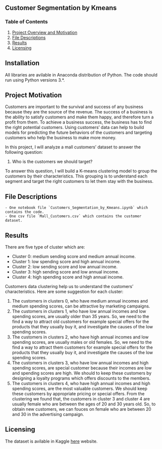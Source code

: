 ## Customer Segmentation by Kmeans

### Table of Contents

1. [Project Overview and Motivation](#motivation)
2. [File Descriptions](#files)
3. [Results](#results)
4. [Licensing](#licensing)

## Installation <a name="installation"></a>
All libraries are avilable in Anaconda distribution of Python.  The code should run using Python versions 3.*.

## Project Motivation<a name="motivation"></a>
Customers are important to the survival and success of any business because they are the source of the revenue. The success of a business is the ability to satisfy customers and make them happy, and therefore turn a profit from them. To achieve a business success, the business has to find the right potential customers. 
Using customers’ data can help to build models for predicting the future behaviors of the customers and targeting customers who  help the business to make more money. 

In this project, I will analyze a mall customers’ dataset to answer the following question:
1. Who is the customers we should target?

To answer this question, I will build a K-means clustering model to group the customers by their characteristics. This grouping is to understand each segment and target the right customers to let them stay with the business.

## File Descriptions <a name="files"></a>
	- One notebook file `Customers_Segmentation_by_Kmeans.ipynb` which contains the code. 
	- One csv file `Mall_Customers.csv` which contains the customer dataset.
 
## Results<a name="results"></a>
There are five type of cluster which are:
* Cluster 0: medium sending score and medium annual income.
* Cluster 1: low spending score and high annual income.
* Cluster 2: low sending score and low annual income.
* Cluster 3: high sending score and low annual income.
* Cluster 4: high spending score and high annual income.


Customers data clustering help us to understand the customers’ characteristics. Here are some suggestion for each cluster:
1. The customers in clusters 0, who have medium annual incomes and medium spending scores, can be attractive by marketing campaigns.
2. The customers in clusters 1, who have low annual incomes and low spending scores, are usually older than 35 years. So, we need to the find a way to attract old customers for example special offers for the products that they usually buy it, and investigate the causes of the low spending scores.
3. The customers in clusters 2, who have high annual incomes and low spending scores, are usually males or old females. So, we need to the find a way to attract them customers for example special offers for the products that they usually buy it, and investigate the causes of the low spending scores.
4. The customers in clusters 3, who have low annual incomes and high spending scores, are special customer because their incomes are low and spending scores are high. We should to keep these customers by designing a loyalty programs which offers discounts to the members.
5. The customers in clusters 4, who have high annual incomes and high spending scores, are the most valuable customers. We should keep these customers by appropriate pricing or special offers. 
From the clustering we found that, the customers in cluster 3 and cluster 4 are usually female who are between the ages of 20 and 30 years old. So, to obtain new customers, we can fouces on female who are between 20 and 30 in the advertising campaign. 


## Licensing <a name="licensing"></a>
The dataset is avilable in Kaggle [here](https://www.kaggle.com/shwetabh123/mall-customers) website. 